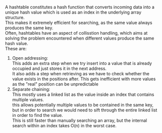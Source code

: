 A hashtable constitutes a hash function that converts incoming data into a unique hash value which is used as an index in the underlying array structure.  
This makes it extremely efficient for searching, as the same value always produces the same key.  
Often, hashtables have an aspect of collisstion handling, which aims at solving the problem encountered when different values produce the same hash value.  
These are:   
1. Open addressing:  
This adds an extra step when we try insert into a value that is already occupied and just stores it in the next address.  
It also adds a step when retrieving as we have to check whether the value exists in the positions after. This gets inefficient with more values as the "real" position can be unpredictable
2. Separate chaining:  
This mostly uses a linked list as the value inside an index that contains multiple values.  
this allows potentially multiple values to be contained in the same key, but in order to search we would need to sift through the entire linked list in order to find the value.  
This is still faster than manually searching an array, but the internal search within an index takes O(n) in the worst case.  
